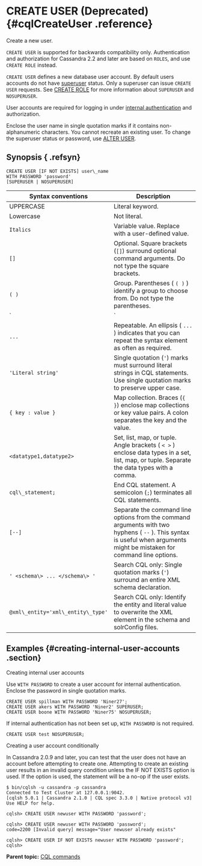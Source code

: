 # CREATE USER \(Deprecated\) {#cqlCreateUser .reference}

Create a new user.

`CREATE USER` is supported for backwards compatibility only. Authentication and authorization for Cassandra 2.2 and later are based on `ROLES`, and use `CREATE ROLE` instead.

`CREATE USER` defines a new database user account. By default users accounts do not have [superuser](/en/glossary/doc/glossary/gloss_superuser.html) status. Only a superuser can issue `CREATE USER` requests. See [CREATE ROLE](cqlCreateRole.md) for more information about `SUPERUSER` and `NOSUPERUSER`.

User accounts are required for logging in under [internal authentication](/en/cassandra-oss/3.0/cassandra/configuration/secureConfigNativeAuth.html) and authorization.

Enclose the user name in single quotation marks if it contains non-alphanumeric characters. You cannot recreate an existing user. To change the superuser status or password, use [ALTER USER](cqlAlterUser.md).

## Synopsis { .refsyn}

```
CREATE USER [IF NOT EXISTS] user\_name 
WITH PASSWORD 'password' 
[SUPERUSER | NOSUPERUSER]
```

|Syntax conventions|Description|
|------------------|-----------|
|UPPERCASE|Literal keyword.|
|Lowercase|Not literal.|
|`Italics`|Variable value. Replace with a user-defined value.|
|`[]`|Optional. Square brackets \(`[]`\) surround optional command arguments. Do not type the square brackets.|
|`( )`|Group. Parentheses \( `( )` \) identify a group to choose from. Do not type the parentheses.|
|`|`|Or. A vertical bar \(`|`\) separates alternative elements. Type any one of the elements. Do not type the vertical bar.|
|`...`|Repeatable. An ellipsis \( `...` \) indicates that you can repeat the syntax element as often as required.|
|`'Literal string'`|Single quotation \(`'`\) marks must surround literal strings in CQL statements. Use single quotation marks to preserve upper case.|
|`{ key : value }`|Map collection. Braces \(`{ }`\) enclose map collections or key value pairs. A colon separates the key and the value.|
|`<datatype1,datatype2>`|Set, list, map, or tuple. Angle brackets \( `< >` \) enclose data types in a set, list, map, or tuple. Separate the data types with a comma.|
|`cql\_statement;`|End CQL statement. A semicolon \(`;`\) terminates all CQL statements.|
|`[--]`|Separate the command line options from the command arguments with two hyphens \( `--` \). This syntax is useful when arguments might be mistaken for command line options.|
|`' <schema\> ... </schema\> '`|Search CQL only: Single quotation marks \(`'`\) surround an entire XML schema declaration.|
|`@xml\_entity='xml\_entity\_type'`|Search CQL only: Identify the entity and literal value to overwrite the XML element in the schema and solrConfig files.|

## Examples {#creating-internal-user-accounts .section}

Creating internal user accounts

Use `WITH PASSWORD` to create a user account for internal authentication. Enclose the password in single quotation marks.

```
CREATE USER spillman WITH PASSWORD 'Niner27';
CREATE USER akers WITH PASSWORD 'Niner2' SUPERUSER;
CREATE USER boone WITH PASSWORD 'Niner75' NOSUPERUSER;
```

If internal authentication has not been set up, `WITH PASSWORD` is not required.

```
CREATE USER test NOSUPERUSER;
```

Creating a user account conditionally

In Cassandra 2.0.9 and later, you can test that the user does not have an account before attempting to create one. Attempting to create an existing user results in an invalid query condition unless the IF NOT EXISTS option is used. If the option is used, the statement will be a no-op if the user exists.

```
$ bin/cqlsh -u cassandra -p cassandra
Connected to Test Cluster at 127.0.0.1:9042.
[cqlsh 5.0.1 | Cassandra 2.1.0 | CQL spec 3.3.0 | Native protocol v3]
Use HELP for help.

cqlsh> CREATE USER newuser WITH PASSWORD 'password';

cqlsh> CREATE USER newuser WITH PASSWORD 'password';
code=2200 [Invalid query] message="User newuser already exists"

cqlsh> CREATE USER IF NOT EXISTS newuser WITH PASSWORD 'password';
cqlsh> 
```

**Parent topic:** [CQL commands](../../cql/cql_reference/cqlCommandsTOC.md)

